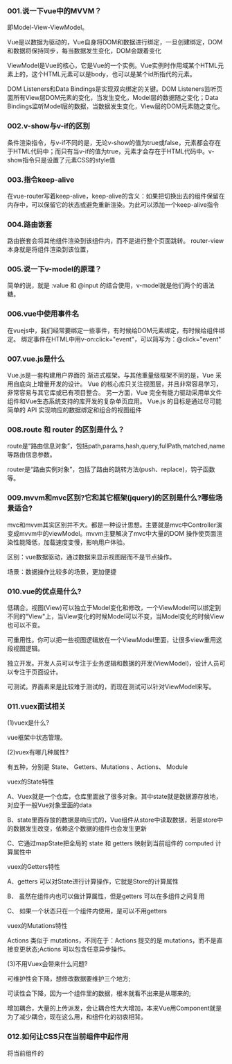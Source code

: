 ### 001.说一下vue中的MVVM？

即Model-View-ViewModel。

Vue是以数据为驱动的，Vue自身将DOM和数据进行绑定，一旦创建绑定，DOM和数据将保持同步，每当数据发生变化，DOM会跟着变化

ViewModel是Vue的核心，它是Vue的一个实例。Vue实例时作用域某个HTML元素上的，这个HTML元素可以是body，也可以是某个id所指代的元素。

DOM Listeners和Data Bindings是实现双向绑定的关键。DOM Listeners监听页面所有View层DOM元素的变化，当发生变化，Model层的数据随之变化；Data Bindings监听Model层的数据，当数据发生变化，View层的DOM元素随之变化。

### 002.v-show与v-if的区别

条件渲染指令，与v-if不同的是，无论v-show的值为true或false，元素都会存在于HTML代码中；而只有当v-if的值为true，元素才会存在于HTML代码中。v-show指令只是设置了元素CSS的style值

### 003.指令keep-alive

在vue-router写着keep-alive，keep-alive的含义：如果把切换出去的组件保留在内存中，可以保留它的状态或避免重新渲染。为此可以添加一个keep-alive指令

### 004.路由嵌套

路由嵌套会将其他组件渲染到该组件内，而不是进行整个页面跳转。
 router-view本身就是将组件渲染到该位置，

### 005.说一下v-model的原理？

简单的说，就是 :value 和 @input 的结合使用，v-model就是他们两个的语法糖。

### 006.vue中使用事件名

在vuejs中，我们经常要绑定一些事件，有时候给DOM元素绑定，有时候给组件绑定。
 绑定事件在HTML中用v-on:click="event"，可以简写为：@click="event"

### 007.vue.js是什么

Vue.js是一套构建用户界面的 渐进式框架。与其他重量级框架不同的是，Vue 采用自底向上增量开发的设计。
 Vue 的核心库只关注视图层，并且非常容易学习，非常容易与其它库或已有项目整合。
 另一方面，Vue 完全有能力驱动采用单文件组件和Vue生态系统支持的库开发的复杂单页应用。
 Vue.js 的目标是通过尽可能简单的 API 实现响应的数据绑定和组合的视图组件

### 008.route 和 router 的区别是什么？

route是“路由信息对象”，包括path,params,hash,query,fullPath,matched,name等路由信息参数。

router是“路由实例对象”，包括了路由的跳转方法(push、replace)，钩子函数等。

### 009.mvvm和mvc区别?它和其它框架(jquery)的区别是什么?哪些场景适合?

mvc和mvvm其实区别并不大。都是一种设计思想。主要就是mvc中Controller演变成mvvm中的viewModel。mvvm主要解决了mvc中大量的DOM 操作使页面渲染性能降低，加载速度变慢，影响用户体验。

区别：vue数据驱动，通过数据来显示视图层而不是节点操作。

场景：数据操作比较多的场景，更加便捷

### 010.vue的优点是什么?

低耦合。视图(View)可以独立于Model变化和修改，一个ViewModel可以绑定到不同的"View"上，当View变化的时候Model可以不变，当Model变化的时候View也可以不变。

可重用性。你可以把一些视图逻辑放在一个ViewModel里面，让很多view重用这段视图逻辑。

独立开发。开发人员可以专注于业务逻辑和数据的开发(ViewModel)，设计人员可以专注于页面设计。

可测试。界面素来是比较难于测试的，而现在测试可以针对ViewModel来写。

### 011.vuex面试相关

(1)vuex是什么?

vue框架中状态管理。

(2)vuex有哪几种属性?

有五种，分别是 State、 Getters、Mutations 、Actions、 Module

vuex的State特性

A、Vuex就是一个仓库，仓库里面放了很多对象。其中state就是数据源存放地，对应于一般Vue对象里面的data

B、state里面存放的数据是响应式的，Vue组件从store中读取数据，若是store中的数据发生改变，依赖这个数据的组件也会发生更新

C、它通过mapState把全局的 state 和 getters 映射到当前组件的 computed 计算属性中

vuex的Getters特性

A、getters 可以对State进行计算操作，它就是Store的计算属性

B、 虽然在组件内也可以做计算属性，但是getters 可以在多组件之间复用

C、 如果一个状态只在一个组件内使用，是可以不用getters

vuex的Mutations特性

Actions 类似于 mutations，不同在于：Actions 提交的是 mutations，而不是直接变更状态;Actions 可以包含任意异步操作。

(3)不用Vuex会带来什么问题?

可维护性会下降，想修改数据要维护三个地方;

可读性会下降，因为一个组件里的数据，根本就看不出来是从哪来的;

增加耦合，大量的上传派发，会让耦合性大大增加，本来Vue用Component就是为了减少耦合，现在这么用，和组件化的初衷相背。

### 012.如何让CSS只在当前组件中起作用

将当前组件的<style>修改为<style scoped>

### 013.响应式系统简述:

- 任何一个 Vue Component 都有一个与之对应的 Watcher 实例
- Vue 的 data 上的属性会被添加 getter 和 setter 属性
- 当 Vue Component render 函数被执行的时候, data 上会被 触碰(touch), 即被读, getter 方法会被调用, 此时 Vue 会去记录此 Vue component 所依赖的所有 data。(这一过程被称为依赖收集)
- data 被改动时（主要是用户操作）, 即被写, setter 方法会被调用, 此时 Vue 会去通知所有依赖于此 data 的组件去调用他们的 render 函数进行更新

### 014.谈谈你对虚拟DOM的理解？

首先,我们都知道在前端性能优化的一个秘诀就是尽可能少地操作DOM,不仅仅是DOM相对较慢,更因为频繁变动DOM会造成浏览器的回流或者重回,这些都是性能的杀手,因此我们需要这一层抽象,在patch过程中尽可能地一次性将差异更新到DOM中,这样保证了DOM不会出现性能很差的情况.

其次,现代前端框架的一个基本要求就是无须手动操作DOM,一方面是因为手动操作DOM无法保证程序性能,多人协作的项目中如果review不严格,可能会有开发者写出性能较低的代码,另一方面更重要的是省略手动DOM操作可以大大提高开发效率.

### 015.vue 中 key 值的作用？

当 Vue.js 用 v-for 正在更新已渲染过的元素列表时，它默认用“就地复用”策略。如果数据项的顺序被改变，Vue 将不会移动 DOM 元素来匹配数据项的顺序， 而是简单复用此处每个元素，并且确保它在特定索引下显示已被渲染过的每个元素。key 的作用主要是为了高效的更新虚拟DOM。

### 016.vue 中怎么重置 data?

使用Object.assign()，vm.$data可以获取当前状态下的data，
 vm.$options.data可以获取到组件初始化状态下的data。
 `Object.assign(this.$data, this.$options.data())`

### 017.组件中写 name 有什么作用？

- 项目使用 keep-alive 时，可搭配组件 name 进行缓存过滤
- DOM 做递归组件时需要调用自身 name
- vue-devtools 调试工具里显示的组见名称是由vue中组件name决定的

### 018.为什么需要 nextTick，nextTick 是做什么的?

Vue 是异步修改 DOM 的并且不鼓励开发者直接接触 DOM，但有时候业务需要必须对数据更改--刷新后的 DOM 做相应的处理，这时候就可以使用 Vue.nextTick(callback)这个 api 了。

$nextTick 是在下次 DOM 更新循环结束之后执行延迟回调，在修改数据之后使用 $nextTick，则可以在回调中获取更新后的 DOM

### 019.vue 首屏加载优化方案

- 把不常改变的库放到 index.html 中，通过 cdn 引入
- vue 路由的懒加载
- 不生成 map 文件（找到 config/index.js，修改为 productionSourceMap: false）
- vue 组件尽量不要全局引入
- 使用更轻量级的工具库
- 开启gzip压缩
- 首页单独做服务端渲染

### 020.vue3.0 有没有过了解？

关于vue 3.0，大致说了三个点，
 第一个是关于提出的新API setup()函数，
 第二个说了对于Typescript的支持，
 最后说了关于替换 Object.defineProperty 为 Proxy 的支持。

详细说了下关于Proxy代替带来的性能上的提升，因为传统的原型链拦截的方法，无法检测对象及数组的一些更新操作，但使用Proxy又带来了浏览器兼容问题。

### 021.说一下vue的双向绑定数据的原理

vue 实现数据双向绑定主要是：采用数据劫持结合发布者-订阅者模式的方式，通过 Object.defineProperty() 来劫持各个属性的 setter，getter，在数据变动时发布消息给订阅者，触发相应监听回调。

### 022.vue如何实现按需加载配合webpack设置？

webpack中提供了require.ensure()来实现按需加载。以前引入路由是通过import 这样的方式引入，改为const定义的方式进行引入。

不进行页面按需加载引入方式：import home from ‘…/…/common/home.vue’

进行页面按需加载的引入方式：const home = r => require.ensure( [], () => r (require(’…/…/common/home.vue’)))

### 023.vue 组件 data 为什么必须是函数?

因为js本身的特性带来的，如果 data 是一个对象，那么由于对象本身属于引用类型，当我们修改其中的一个属性时，会影响到所有Vue实例的数据。如果将 data 作为一个函数返回一个对象，那么每一个实例的 data 属性都是独立的，不会相互影响了

### 024.计算属性 computed 和事件 methods 有什么区别

我们可以将同一函数定义为一个 method 或者一个计算属性。对于最终的结果，两种方式是相同的

不同点：

- computed: 计算属性是基于它们的依赖进行缓存的,只有在它的相关依赖发生改变时才会重新求值
- 对于 method ，只要发生重新渲染，method 调用总会执行该函数

[Vue中watch、computed与methods的联系和区别](https://juejin.im/post/6844904086349807624)

### 025.vue 等单页面应用的优缺点：

优点：

- 良好的交互体验
- 良好的前后端工作分离模式
- 减轻服务器压力

缺点：

- SEO难度较高
- 前进、后退管理
- 初次加载耗时多

### 026.vue生命周期

vue的生命周期主要分为:创建前后、载入前后、更新前后、销毁前后
 beforeCreate，created，beforeMount，mounted，beforeUpdate，updated，beforeDestroy,destroyed

[Vue 生命周期与钩子函数](https://juejin.im/post/6844903905722122254#heading-0)

### 027.Vue 导航守卫(路由的生命周期)

全局的

- router.beforeEach
- router.beforeResolve
- router.afterEach

单个路由独享的

- beforeEnter

组件级的

- beforeRouteEnter
- beforeRouteUpdate
- beforeRouteLeave

[Vue 导航守卫(路由的生命周期)](https://juejin.im/post/6844903912340717575)

### 028.常见的跨域解决方案

前端配置vue.config.js
 后端配置各种头
 jsonp（只能解决get）

> 步骤：
>  1).去创建一个script标签
>  2).script的src属性设置接口地址   3).接口参数，必须要带一个自定义函数名，要不然后台无法返回数据   4).通过定义函数名去接受返回的数据

[常见的跨域解决方案](https://juejin.im/post/6844903912370110472)

### 029.什么是webpack及其优点

- 打包：可以把多个JavaScript文件打包成一个文件，减少服务器压力和下载宽带
- 转换：把扩展语言转换成为普通的JavaScript，让浏览器顺利运行。
- 优化：肩负起了优化和提升性能的责任

### 030.vue中项目如何优化？

- data优化
- SPA首屏加载优化
- 组件优化
- 巧妙利用指令v-if(show)，使用v-for要绑定key
- 使用Object.freeze
- 路由懒加载
- 动态导入组件
- 图片懒加载
- 第三方模块按需导入
- 骨架屏
- PWA缓存
- 预渲染
- 服务端渲染SSR
- 缓存和压缩
- HTTP优化

### 031.vue递归组件的使用

[递归组件](https://juejin.im/post/6844903913250881550)

### 032.vue的mode中hash与history的区别

hash模式重新加载的时候只加载#后面的
 history模式则是整个地址重新加载，不过他可以保存历史记录，方便前进后退

vue-router 有 3 种路由模式：hash、history、abstract

- hash:  使用 URL hash 值来作路由。支持所有浏览器，包括不支持 HTML5 History Api 的浏览器；
- history :  依赖 HTML5 History API 和服务器配置。具体可以查看 HTML5 History 模式；
- abstract :  支持所有 JavaScript 运行环境，如 Node.js 服务器端。如果发现没有浏览器的 API，路由会自动强制进入这个模式.

[Vue的mode中 hash 与 history 的区别](https://juejin.im/post/6844903902928879623)

### 033.vue中常用的命令

v-if   v-show区别
 v-for
 v-model
 v-bind
 v-on

[Vue 指令总结](https://juejin.im/post/6844903897291554824)

### 034.vue 的父组件和子组件生命周期钩子函数执行顺序？

vue 的父组件和子组件生命周期钩子函数执行顺序？

- 加载渲染过程
   父 beforeCreate -> 父 created -> 父 beforeMount -> 子 beforeCreate -> 子 created -> 子 beforeMount -> 子 mounted -> 父 mounted
- 子组件更新过程
   父 beforeUpdate -> 子 beforeUpdate -> 子 updated -> 父 updated
- 父组件更新过程
   父 beforeUpdate -> 父 updated
- 销毁过程
   父 beforeDestroy -> 子 beforeDestroy -> 子 destroyed -> 父 destroyed

### 035.在哪个生命周期内调用异步请求？

可以在钩子函数 created、beforeMount、mounted 中进行调用，因为在这三个钩子函数中，data 已经创建，可以将服务端端返回的数据进行赋值。但是本人推荐在 created 钩子函数中调用异步请求，因为在 created 钩子函数中调用异步请求有以下优点：

- 能更快获取到服务端数据，减少页面 loading 时间；
- ssr 不支持 beforeMount 、mounted 钩子函数，所以放在 created 中有助于一致性；

### 036.组件中 data 为什么是一个函数？

因为组件是用来复用的，且 JS 里对象是引用关系，如果组件中 data 是一个对象，那么这样作用域没有隔离，子组件中的 data 属性值会相互影响。

如果组件中 data 选项是一个函数，那么每个实例可以维护一份被返回对象的独立的拷贝，组件实例之间的 data 属性值不会互相影响；而 new Vue 的实例，是不会被复用的，因此不存在引用对象的问题。

### 037.vue组件间通信有哪几种方式？

- props
- $emit
- $attr
- $listener
- provide  inject  (隔代通信)
- $parent  $children
- vuex

[Vue组件之间的数据传递(通信、交互)详解](https://juejin.im/post/6844903911564787720)

### 038.Proxy 与 Object.defineProperty 优劣对比

Proxy 的优势如下:

- Proxy 可以直接监听对象而非属性；
- Proxy 可以直接监听数组的变化；
- Proxy 有多达 13 种拦截方法,不限于 apply、ownKeys、deleteProperty、has 等等是 Object.defineProperty 不具备的；
- Proxy 返回的是一个新对象,我们可以只操作新的对象达到目的,而 Object.defineProperty 只能遍历对象属性直接修改；
- Proxy 作为新标准将受到浏览器厂商重点持续的性能优化，也就是传说中的新标准的性能红利；

Object.defineProperty 的优势如下:

- 兼容性好，支持 IE9，而 Proxy 的存在浏览器兼容性问题,而且无法用 polyfill 磨平，因此 Vue 的作者才声明需要等到下个大版本( 3.0 )才能用 Proxy 重写。

### 039.虚拟 DOM 的优缺点？

优点：

- 保证性能下限： 框架的虚拟 DOM 需要适配任何上层 API 可能产生的操作，它的一些 DOM 操作的实现必须是普适的，所以它的性能并不是最优的；但是比起粗暴的 DOM 操作性能要好很多，因此框架的虚拟 DOM 至少可以保证在你不需要手动优化的情况下，依然可以提供还不错的性能，即保证性能的下限；
- 无需手动操作 DOM： 我们不再需要手动去操作 DOM，只需要写好 View-Model 的代码逻辑，框架会根据虚拟 DOM 和 数据双向绑定，帮我们以可预期的方式更新视图，极大提高我们的开发效率；
- 跨平台： 虚拟 DOM 本质上是 JavaScript 对象,而 DOM 与平台强相关，相比之下虚拟 DOM 可以进行更方便地跨平台操作，例如服务器渲染、weex 开发等等。

缺点：

- 无法进行极致优化： 虽然虚拟 DOM + 合理的优化，足以应对绝大部分应用的性能需求，但在一些性能要求极高的应用中虚拟 DOM 无法进行针对性的极致优化。

### 040.虚拟 DOM 实现原理？

虚拟 DOM 的实现原理主要包括以下 3 部分：

- 用 JavaScript 对象模拟真实 DOM 树，对真实 DOM 进行抽象；
- diff 算法 — 比较两棵虚拟 DOM 树的差异；
- pach 算法 — 将两个虚拟 DOM 对象的差异应用到真正的 DOM 树。

### 041.vue插槽的使用？

默认插槽
 具名插槽
 作用域插槽

[Vue 插槽(slot)使用(通俗易懂)](https://juejin.im/post/6844903920037281805)

### 042.active-class是哪个组件的属性？

vue-router模块的router-link组件。

### 043.怎么定义vue-router的动态路由以及如何获取传过来的动态参数？

在router目录下的index.js文件中，对path属性加上/:id。使用route对象的params.id。

[Vue 路由传值(传参)详解](https://juejin.im/post/6844903938752282631)

### 044.vue-loader是什么？使用它的用途有哪些？

vue文件的一个加载器。
 用途：js可以写es6、style样式可以scss或less、template可以加jade等根据官网的定义，

vue-loader 是 webpack 的一个 loader，用于处理 .vue 文件.

### 045.为什么避免 v-if 和 v-for 用在一起？

当Vue 处理指令时，v-for 比 v-if 具有更高的优先级，这意味着v-if将分别重复运行于每个v-for循环中。通过v-if 移动到容器元素，不会再重复遍历列表中的每个值。取而代之的是，我们只检查它一次，且不会在 v-if 为否的时候运算 v-for。

### 046.vue中Class 与 Style 如何动态绑定？

[Vue Class与Style绑定](https://juejin.im/post/6844903962286669837)

### 047.怎样理解 Vue 的单向数据流？

所有的 prop 都使得其父子 prop 之间形成了一个单向下行绑定：父级 prop 的更新会向下流动到子组件中，但是反过来则不行。这样会防止从子组件意外改变父级组件的状态，从而导致你的应用的数据流向难以理解。

额外的，每次父级组件发生更新时，子组件中所有的 prop 都将会刷新为最新的值。这意味着你不应该在一个子组件内部改变 prop。如果你这样做了，Vue 会在浏览器的控制台中发出警告。子组件想修改时，只能通过 $emit 派发一个自定义事件，父组件接收到后，由父组件修改。

### 048.直接给一个数组项赋值，Vue 能检测到变化吗？

由于 JavaScript 的限制，Vue 不能检测到以下数组的变动：

- 当你利用索引直接设置一个数组项时，例如：vm.items[indexOfItem] = newValue
- 当你修改数组的长度时，例如：vm.items.length = newLength

### 049.vue.js的核心是什么？

- 数据驱动（响应式）：data中的数据变了，视图才会变
- 组件化：拆组装，目的在于重用，方便，脏活累活一次干完，之后就轻松了

### 050.vue的常用修饰符？

- 事件修饰符：
   .stop  stopPropagation 阻止冒泡
   .prevent preventDefault 阻止默认行为
   .self 事件作用在自己身上才触发
   .once  事件只触发一次
- 键盘修饰符
   .enter 回车键
   .esc 退出键
- v-model 指令修饰符
   .lazy 由监听oninput事件转为onchange事件
   .number 尽量将文本框中的值转为数字，能转就转，不能转就不转
   .trim 去掉字符串的首尾空格

### 051.vue和react有什么区别？

- react整体是函数式的思想，把组件设计成纯组件，状态和逻辑通过参数传入，所以在react中，是单向数据流；
- vue的思想是响应式的，也就是基于是数据可变的，通过对每一个属性建立Watcher来监听，当属性变化的时候，响应式的更新对应的虚拟dom。

### 052.请说出vue.cli项目中src目录每个文件夹和文件的用法？

assets文件夹是放静态资源；
 components是放组件；
 router是定义路由相关的配置;
 view视图；
 app.vue是一个应用主组件；
 main.js是入口文件；

### 053.单页面应用和多页面应用区别及优缺点？

单页面应用（SPA），通俗一点说就是指只有一个主页面的应用，浏览器一开始要加载所有必须的 html, js, css。所有的页面内容都包含在这个所谓的主页面中。但在写的时候，还是会分开写（页面片段），然后在交互的时候由路由程序动态载入，单页面的页面跳转，仅刷新局部资源。多应用于pc端。

多页面（MPA），就是指一个应用中有多个页面，页面跳转时是整页刷新

单页面的优点：
 用户体验好，快，内容的改变不需要重新加载整个页面，基于这一点spa对服务器压力较小
 前后端分离
 页面效果会比较炫酷（比如切换页面内容时的专场动画）

单页面缺点：
 初次加载时耗时多
 页面复杂度提高很多
 导航不可用，如果一定要导航需要自行实现前进、后退。

### 054.vue-router单页面应用的切换？

在vue-router单页面应用中，则是路径之间的切换，也就是组件的切换。路由模块的本质 就是建立起url和页面之间的映射关系。

### 055.为什么不能用a标签？

至于为啥不能用a标签，这是因为用vue做的都是单页应用，就相当于只有一个主的index.html页面，所以你写的标签是不起作用的，必须使用vue-router来进行管理。

### 058.vue不能检测数组或对象变动问题的解决方法有哪些？

使用Proxy
 使用立即执行函数
